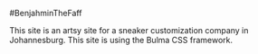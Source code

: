 #BenjahminTheFaff

This site is an artsy site for a sneaker customization company in Johannesburg. This site is using the Bulma CSS framework.